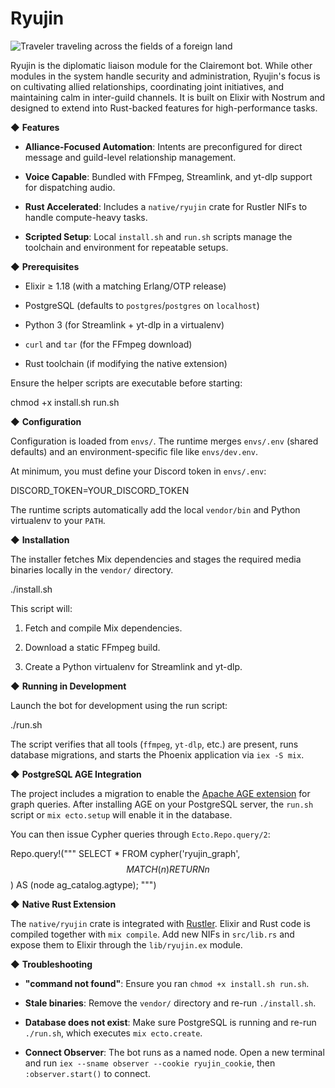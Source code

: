 # Ryujin 
![Traveler traveling across the fields of a foreign land](https://i.pinimg.com/736x/66/ae/1c/66ae1c45850b48307a8927b25cabd976.jpg)

Ryujin is the diplomatic liaison module for the Clairemont bot. While other modules in the system handle security and administration, Ryujin's focus is on cultivating allied relationships, coordinating joint initiatives, and maintaining calm in inter-guild channels. It is built on Elixir with Nostrum and designed to extend into Rust-backed features for high-performance tasks.

◆ **Features**

* **Alliance-Focused Automation**: Intents are preconfigured for direct message and guild-level relationship management.

* **Voice Capable**: Bundled with FFmpeg, Streamlink, and yt-dlp support for dispatching audio.

* **Rust Accelerated**: Includes a `native/ryujin` crate for Rustler NIFs to handle compute-heavy tasks.

* **Scripted Setup**: Local `install.sh` and `run.sh` scripts manage the toolchain and environment for repeatable setups.

◆ **Prerequisites**

* Elixir ≥ 1.18 (with a matching Erlang/OTP release)

* PostgreSQL (defaults to `postgres`/`postgres` on `localhost`)

* Python 3 (for Streamlink + yt-dlp in a virtualenv)

* `curl` and `tar` (for the FFmpeg download)

* Rust toolchain (if modifying the native extension)

Ensure the helper scripts are executable before starting:


chmod +x install.sh run.sh


◆ **Configuration**

Configuration is loaded from `envs/`. The runtime merges `envs/.env` (shared defaults) and an environment-specific file like `envs/dev.env`.

At minimum, you must define your Discord token in `envs/.env`:


DISCORD_TOKEN=YOUR_DISCORD_TOKEN


The runtime scripts automatically add the local `vendor/bin` and Python virtualenv to your `PATH`.

◆ **Installation**

The installer fetches Mix dependencies and stages the required media binaries locally in the `vendor/` directory.


./install.sh


This script will:

1. Fetch and compile Mix dependencies.

2. Download a static FFmpeg build.

3. Create a Python virtualenv for Streamlink and yt-dlp.

◆ **Running in Development**

Launch the bot for development using the run script:


./run.sh


The script verifies that all tools (`ffmpeg`, `yt-dlp`, etc.) are present, runs database migrations, and starts the Phoenix application via `iex -S mix`.

◆ **PostgreSQL AGE Integration**

The project includes a migration to enable the [Apache AGE extension](https://github.com/apache/age) for graph queries. After installing AGE on your PostgreSQL server, the `run.sh` script or `mix ecto.setup` will enable it in the database.

You can then issue Cypher queries through `Ecto.Repo.query/2`:


Repo.query!("""
SELECT *
FROM cypher('ryujin_graph', $$
MATCH (n) RETURN n
$$) AS (node ag_catalog.agtype);
""")


◆ **Native Rust Extension**

The `native/ryujin` crate is integrated with [Rustler](https://github.com/rusterlium/rustler). Elixir and Rust code is compiled together with `mix compile`. Add new NIFs in `src/lib.rs` and expose them to Elixir through the `lib/ryujin.ex` module.

◆ **Troubleshooting**

* **"command not found"**: Ensure you ran `chmod +x install.sh run.sh`.

* **Stale binaries**: Remove the `vendor/` directory and re-run `./install.sh`.

* **Database does not exist**: Make sure PostgreSQL is running and re-run `./run.sh`, which executes `mix ecto.create`.

* **Connect Observer**: The bot runs as a named node. Open a new terminal and run `iex --sname observer --cookie ryujin_cookie`, then `:observer.start()` to connect.

